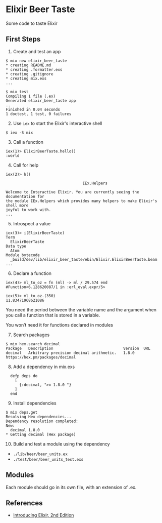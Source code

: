 # Elixir Beer Taste

Some code to taste Elixir

## First Steps

1. Create and test an app

```
$ mix new elixir_beer_taste
* creating README.md
* creating .formatter.exs
* creating .gitignore
* creating mix.exs
...

$ mix test
Compiling 1 file (.ex)
Generated elixir_beer_taste app
..
Finished in 0.04 seconds
1 doctest, 1 test, 0 failures
```

2. Use `iex` to start the Elixir's interactive shell

```
$ iex -S mix
```

3. Call a function

```
iex(1)> ElixirBeerTaste.hello()
:world
```

4. Call for help

```
iex(2)> h()

                                  IEx.Helpers                                   

Welcome to Interactive Elixir. You are currently seeing the documentation for
the module IEx.Helpers which provides many helpers to make Elixir's shell more
joyful to work with.
...
```

5. Introspect a value

```
iex(3)> i(ElixirBeerTaste)
Term
  ElixirBeerTaste
Data type
  Atom
Module bytecode
  _build/dev/lib/elixir_beer_taste/ebin/Elixir.ElixirBeerTaste.beam
...
```

6. Declare a function

```
iex(4)> ml_to_oz = fn (ml) -> ml / 29.574 end
#Function<6.128620087/1 in :erl_eval.expr/5>

iex(5)> ml_to_oz.(350)
11.83471968621086
```

You need the period between the variable name and the argument when you call a function that is stored in a variable.

You won’t need it for functions declared in modules

7. Search packages

```
$ mix hex.search decimal
Package   Description                               Version  URL                            
decimal   Arbitrary precision decimal arithmetic.   1.8.0    https://hex.pm/packages/decimal
```

8. Add a dependency in mix.exs

```
  defp deps do
    [
      {:decimal, ">= 1.8.0 "}
    ]
  end
```

9. Install dependencies

```
$ mix deps.get
Resolving Hex dependencies...
Dependency resolution completed:
New:
  decimal 1.8.0
* Getting decimal (Hex package)
```

10. Build and test a module using the dependency

- `./lib/beer/beer_units.ex`
- `./test/beer/beer_units_test.exs`


## Modules

Each module should go in its own file, with an extension of .ex.


## References

- [Introducing Elixir, 2nd Edition](http://shop.oreilly.com/product/0636920050612.do)
